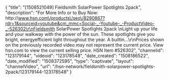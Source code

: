{
    "title": "[1508521049] Fieldsmith SolarPower Spotlights 2pack",
    "description": "For More Info or to Buy Now: http:\/\/www.hsn.com\/products\/seo\/8290867?rdr=1&sourceid=youtube&cm_mmc=Social-_-Youtube-_-ProductVideo-_-526302\r\nFieldsmith SolarPower Spotlights 2pack \nLight up your life  and your walkway  with the power of the sun. These spotlights give you bright, energyefficient light throughout the year. A builtin...\r\nPrices shown on the previously recorded video may not represent the current price.  View hsn.com to view the current selling price. HSN Item #526302",
    "channelid": "123179144",
    "videoid": "123178548",
    "date_created": "1508186522",
    "date_modified": "1508372595",
    "type": "captivate",
    "layout": "channelVideo",
    "url": "\/hsn-network\/fieldsmith-solarpower-spotlights-2pack\/123179144-123178548"
}